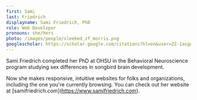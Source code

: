 ```yaml
---
first: Sami
last: Friedrich
displayname: Sami Friedrich, PhD
role: Web Developer
pronouns: she/hers
photo: /images/people/sleeked_zf_morris.png
googlescholar: https://scholar.google.com/citations?hl=en&user=ZZ-1asgAAAAJ&view_op=list_works
---
```

Sami Friedrich completed her PhD at OHSU in the Behavioral Neuroscience program studying sex differences in songbird brain development.

Now she makes responsive, intuitive websites for folks and organizations, including the one you're currently browsing. You can check out her website at \[samifriedrich.com](https://www.samifriedrich.com).